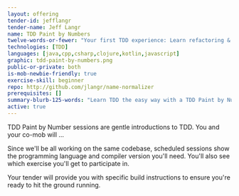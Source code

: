 ```yaml
---
layout: offering
tender-id: jefflangr
tender-name: Jeff Langr
name: TDD Paint by Numbers
twelve-words-or-fewer: "Your first TDD experience: Learn refactoring & the Red-Green-Refactor Cycle."
technologies: [TDD]
languages: [java,cpp,csharp,clojure,kotlin,javascript]
graphic: tdd-paint-by-numbers.png
public-or-private: both
is-mob-newbie-friendly: true
exercise-skill: beginner
repo: http://github.com/jlangr/name-normalizer
prerequisites: []
summary-blurb-125-words: "Learn TDD the easy way with a TDD Paint by Numbers session, where the tests are already written for you--you fill in the code and keep it in the confines of the tests. Sessions are continually available in numerous programming languages, and I'll be keeping the katas fresh."
active: true
---
```

TDD Paint by Number sessions are gentle introductions to TDD. You and your co-mob will ...

Since we'll be all working on the same codebase, scheduled sessions show
the programming language and compiler version you'll need. You'll also see which
exercise you'll get to participate in.

Your tender will provide you with specific build instructions to ensure you're ready to 
hit the ground running.
